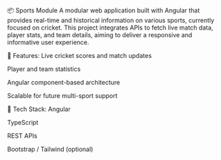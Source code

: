 📦 Sports Module
A modular web application built with Angular that provides real-time and historical information on various sports, currently focused on cricket. This project integrates APIs to fetch live match data, player stats, and team details, aiming to deliver a responsive and informative user experience.

🔧 Features:
Live cricket scores and match updates

Player and team statistics

Angular component-based architecture

Scalable for future multi-sport support

🚀 Tech Stack:
Angular

TypeScript

REST APIs

Bootstrap / Tailwind (optional)

